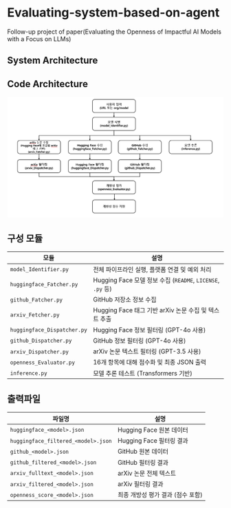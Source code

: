# Evaluating-system-based-on-agent
Follow-up project of paper(Evaluating the Openness of Impactful AI Models with a Focus on LLMs)

## System Architecture


##  Code Architecture
![시스템 구조](./스크린샷%202025-07-23%20114845.png)

## 구성 모듈
| 모듈                          | 설명                                                   |
| --------------------------- | ---------------------------------------------------- |
| `model_Identifier.py`       | 전체 파이프라인 실행, 플랫폼 연결 및 예외 처리                          |
| `huggingface_Fatcher.py`    | Hugging Face 모델 정보 수집 (`README`, `LICENSE`, `.py` 등) |
| `github_Fatcher.py`         | GitHub 저장소 정보 수집                                     |
| `arxiv_Fetcher.py`          | Hugging Face 태그 기반 arXiv 논문 수집 및 텍스트 추출              |
| `huggingface_Dispatcher.py` | Hugging Face 정보 필터링 (GPT-4o 사용)                      |
| `github_Dispatcher.py`      | GitHub 정보 필터링 (GPT-4o 사용)                            |
| `arxiv_Dispatcher.py`       | arXiv 논문 텍스트 필터링 (GPT-3.5 사용)                        |
| `openness_Evaluator.py`     | 16개 항목에 대해 점수화 및 최종 JSON 출력                          |
| `inference.py`              | 모델 추론 테스트 (Transformers 기반)                          |

## 출력파일
| 파일명                                 | 설명                   |
| ----------------------------------- | -------------------- |
| `huggingface_<model>.json`          | Hugging Face 원본 데이터  |
| `huggingface_filtered_<model>.json` | Hugging Face 필터링 결과  |
| `github_<model>.json`               | GitHub 원본 데이터        |
| `github_filtered_<model>.json`      | GitHub 필터링 결과        |
| `arxiv_fulltext_<model>.json`       | arXiv 논문 전체 텍스트      |
| `arxiv_filtered_<model>.json`       | arXiv 필터링 결과         |
| `openness_score_<model>.json`       | 최종 개방성 평가 결과 (점수 포함) |



